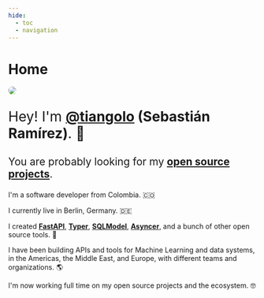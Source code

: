 ```yaml
---
hide:
  - toc
  - navigation
---
```


# Home

<style>
.md-content .md-typeset h1 { display: none; }
article.md-content__inner { text-align: center; margin: 0 auto 5rem; max-width: 40rem; padding: 0 1rem; }

</style>

<img style="border-radius: 100%; max-height: 15rem;" src="https://github.com/tiangolo.png">

<div style="font-size: 2em;" markdown="1">

Hey! I'm **<a href="https://twitter.com/tiangolo" target="_blank">@tiangolo</a> (Sebastián Ramírez)**. 👋

</div>

<div style="font-size: 1.5em" markdown="1">

You are probably looking for my **<a href="https://tiangolo.com/open-source/projects/">open source projects</a>**.

</div>

I'm a software developer from Colombia. 🇨🇴

I currently live in Berlin, Germany. 🇩🇪

I created **<a href="https://fastapi.tiangolo.com" target="_blank">FastAPI</a>**, **<a href="https://typer.tiangolo.com" target="_blank">Typer</a>**, **<a href="https://sqlmodel.tiangolo.com" target="_blank">SQLModel</a>**, **<a href="https://asyncer.tiangolo.com" target="_blank">Asyncer</a>**, and a bunch of other open source tools. 🚀

I have been building APIs and tools for Machine Learning and data systems, in the Americas, the Middle East, and Europe, with different teams and organizations. 🌎

I'm now working full time on my open source projects and the ecosystem. 🤓
